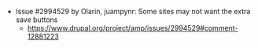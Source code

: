 * Issue #2994529 by Olarin, juampynr: Some sites may not want the extra save buttons
  * https://www.drupal.org/project/amp/issues/2994529#comment-12881223
